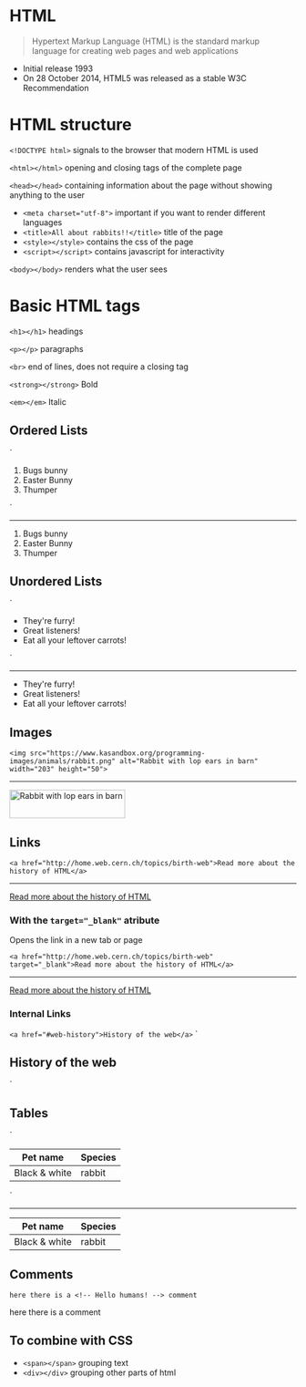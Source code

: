 HTML
========================================================

> Hypertext Markup Language (HTML) is the standard markup language for creating web pages and web applications

- Initial release 1993
- On 28 October 2014, HTML5 was released as a stable W3C Recommendation

HTML structure
========================================================

`<!DOCTYPE html>` signals to the browser that modern HTML is used

`<html></html>` opening and closing tags of the complete page

`<head></head>` containing information about the page without showing anything to the user
	
- `<meta charset="utf-8">` important if you want to render different languages
- `<title>All about rabbits!!</title>` title of the page
- `<style></style>` contains the css of the page
- `<script></script>` contains javascript for interactivity

`<body></body>` renders what the user sees

Basic HTML tags
========================================================

`<h1></h1>` headings

`<p></p>` paragraphs

`<br>` end of lines, does not require a closing tag

`<strong></strong>` Bold

`<em></em>` Italic

## Ordered Lists

`
<ol>
    <li>Bugs bunny</li>
    <li>Easter Bunny</li>
    <li>Thumper</li>
</ol>
`

***

<ol>
    <li>Bugs bunny</li>
    <li>Easter Bunny</li>
    <li>Thumper</li>
</ol>

## Unordered Lists

`
<ul>
    <li>They're furry!</li>
    <li>Great listeners!</li>
    <li>Eat all your leftover carrots!</li>
</ul>
`

***

<ul>
    <li>They're furry!</li>
    <li>Great listeners!</li>
    <li>Eat all your leftover carrots!</li>
</ul>

## Images

`
<img src="https://www.kasandbox.org/programming-images/animals/rabbit.png" alt="Rabbit with lop ears in barn" width="203" height="50"> 
`

***

<img src="https://www.kasandbox.org/programming-images/animals/rabbit.png" alt="Rabbit with lop ears in barn" width="203" height="50"> 

## Links

`
<a href="http://home.web.cern.ch/topics/birth-web">Read more about the history of HTML</a>
`

***

<a href="http://home.web.cern.ch/topics/birth-web">Read more about the history of HTML</a>

### With the `target="_blank"` atribute

Opens the link in a new tab or page

`
<a href="http://home.web.cern.ch/topics/birth-web" target="_blank">Read more about the history of HTML</a>
`

***

<a href="http://home.web.cern.ch/topics/birth-web" target="_blank">Read more about the history of HTML</a>

### Internal Links

`
<a href="#web-history">History of the web</a>
`
`
<h2 id="web-history">History of the web</h2>
`

## Tables

`
<table>
    <thead>
        <tr>
            <th>Pet name</th>
            <th>Species</th>
        </tr>
    </thead>
    <tbody>
        <tr>
            <td>Black & white</td>
            <td>rabbit</td>
        </tr>
    </tbody>
</table>
`

***

<table>
    <thead>
        <tr>
            <th>Pet name</th>
            <th>Species</th>
        </tr>
    </thead>
    <tbody>
        <tr>
            <td>Black & white</td>
            <td>rabbit</td>
        </tr>
    </tbody>
</table>

## Comments

`
here there is a <!-- Hello humans! --> comment
`

here there is a <!-- Hello humans! --> comment

## To combine with CSS

- `<span></span>` grouping text
- `<div></div>` grouping other parts of html